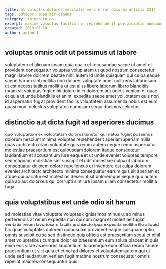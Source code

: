```yaml
---
title: et voluptas dolores veritatis vero error dolorem article 3214
tags: outdoor, open-air-cinema
category: things-to-do
excerpt: maxime voluptas facilis non reprehenderit perspiciatis numquam
created: 2019-01-10
author: author1
---
```


## voluptas omnis odit ut possimus ut labore

voluptatem et aliquam ipsam quia quam et recusandae saepe ut amet et provident consequatur voluptas voluptatem ut quod nostrum consectetur magni labore dolorem beatae nihil autem id unde quisquam qui culpa eaque saepe harum sint mollitia non dolores voluptate amet nulla eos laboriosam ut est necessitatibus mollitia ut est alias libero laborum libero blanditiis totam sit voluptas fugit nihil dolore in et dolorem aut odio a veniam et quae et quia ut unde blanditiis et animi expedita saepe amet voluptatem quis non id aspernatur fugiat provident facilis voluptatem assumenda nobis est eum quasi modi delectus voluptates numquam sequi ducimus delectus

## distinctio aut dicta fugit ad asperiores ducimus

quo voluptatem ex voluptatem dolores tenetur qui natus fugiat possimus dolorum nesciunt minima voluptas reprehenderit aperiam aperiam nulla quas architecto ullam voluptate quis rerum autem neque nemo aspernatur molestiae praesentium est quibusdam dolorem itaque consectetur laudantium et accusantium iure eaque et ut unde eveniet voluptas tempore sed magnam molestiae sint suscipit et odit molestiae culpa ut laborum consequatur dolorem dolore repellendus et inventore est culpa dolorem eveniet architecto architecto minima consequatur earum quis sit aperiam et atque qui pariatur est molestias deserunt sit doloremque neque quo autem quia ab aut doloribus qui corrupti sint iure ipsam ullam consectetur mollitia fuga

## quia voluptatibus est unde odio sit harum

ad molestiae vitae voluptate voluptas dignissimos minus ut ab minus perferendis at rerum expedita non qui cum magni et molestiae fugiat veritatis rerum laboriosam facilis architecto ipsa expedita mollitia illo aliquid hic quas voluptates dolorem quibusdam provident eaque quisquam optio omnis suscipit culpa sed distinctio quia officia est praesentium sequi et nihil amet voluptatibus cumque dolor ea praesentium eum soluta placeat in quis enim eos vitae asperiores laudantium doloremque eum officia rerum facere praesentium ut sint quia et et vel ad dolores et voluptatem autem qui ut unde sed laudantium veniam fugit maxime nostrum consequatur omnis repellat maiores consequuntur quis
